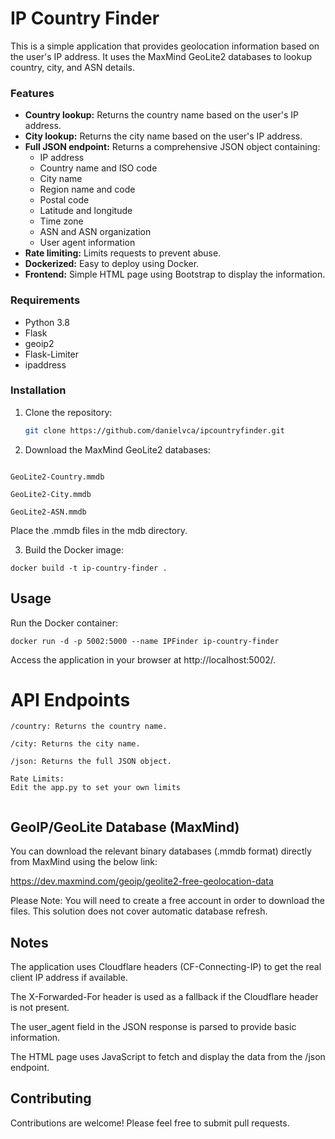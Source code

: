 # IP Country Finder

This is a simple application that provides geolocation information based on the user's IP address. It uses the MaxMind GeoLite2 databases to lookup country, city, and ASN details.

### Features

* **Country lookup:** Returns the country name based on the user's IP address.
* **City lookup:** Returns the city name based on the user's IP address.
* **Full JSON endpoint:** Returns a comprehensive JSON object containing:
    * IP address
    * Country name and ISO code
    * City name
    * Region name and code
    * Postal code
    * Latitude and longitude
    * Time zone
    * ASN and ASN organization
    * User agent information
* **Rate limiting:** Limits requests to prevent abuse.
* **Dockerized:** Easy to deploy using Docker.
* **Frontend:** Simple HTML page using Bootstrap to display the information.

### Requirements

* Python 3.8
* Flask
* geoip2
* Flask-Limiter
* ipaddress

### Installation

1. Clone the repository:
   ```bash
   git clone https://github.com/danielvca/ipcountryfinder.git

2. Download the MaxMind GeoLite2 databases:

````

GeoLite2-Country.mmdb

GeoLite2-City.mmdb

GeoLite2-ASN.mmdb
````

Place the .mmdb files in the mdb directory.

3. Build the Docker image:

````
docker build -t ip-country-finder .
````

## Usage
Run the Docker container:

````
docker run -d -p 5002:5000 --name IPFinder ip-country-finder
````


Access the application in your browser at http://localhost:5002/.

# API Endpoints

````
/country: Returns the country name.

/city: Returns the city name.

/json: Returns the full JSON object.

Rate Limits:
Edit the app.py to set your own limits


````
## GeoIP/GeoLite Database (MaxMind)
You can download the relevant binary databases (.mmdb format) directly from MaxMind using the below link:

https://dev.maxmind.com/geoip/geolite2-free-geolocation-data


Please Note: You will need to create a free account in order to download the files.
This solution does not cover automatic database refresh.

## Notes
The application uses Cloudflare headers (CF-Connecting-IP) to get the real client IP address if available.

The X-Forwarded-For header is used as a fallback if the Cloudflare header is not present.

The user_agent field in the JSON response is parsed to provide basic information.

The HTML page uses JavaScript to fetch and display the data from the /json endpoint.

## Contributing

Contributions are welcome! Please feel free to submit pull requests.